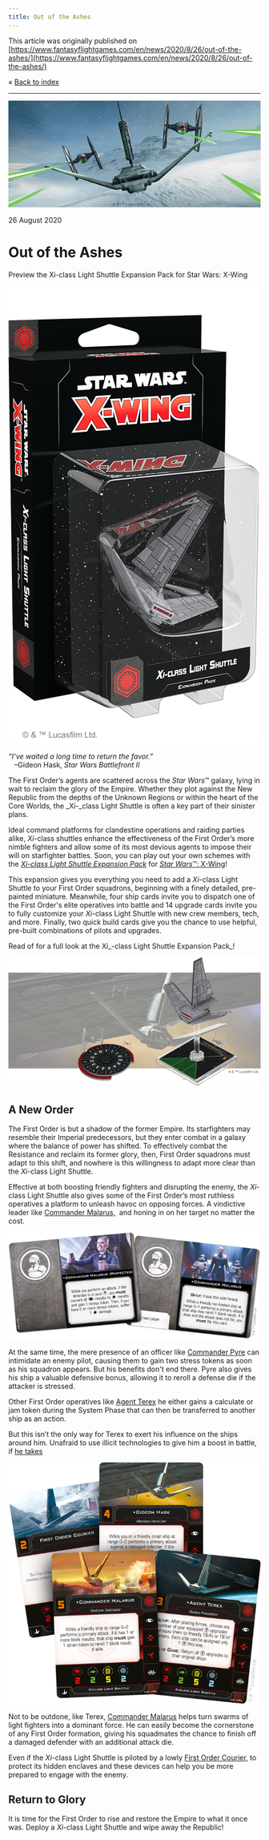 ```yaml
---
title: Out of the Ashes
---
```


This article was originally published on [https://www.fantasyflightgames.com/en/news/2020/8/26/out-of-the-ashes/](https://www.fantasyflightgames.com/en/news/2020/8/26/out-of-the-ashes/)

&laquo; [Back to index](../index.md)

---

![](swz69_preview1.jpg)

26 August 2020

Out of the Ashes
================

Preview the Xi-class Light Shuttle Expansion Pack for Star Wars: X-Wing

![](swz69_box_left.png)

_“I’ve waited a long time to return the favor.”_  
   –Gideon Hask, _Star Wars Battlefront II_

The First Order’s agents are scattered across the _Star Wars_™ galaxy, lying in wait to reclaim the glory of the Empire. Whether they plot against the New Republic from the depths of the Unknown Regions or within the heart of the Core Worlds, the _Xi-_class Light Shuttle is often a key part of their sinister plans.

Ideal command platforms for clandestine operations and raiding parties alike, _Xi_\-class shuttles enhance the effectiveness of the First Order’s more nimble fighters and allow some of its most devious agents to impose their will on starfighter battles. Soon, you can play out your own schemes with the _[Xi-class Light Shuttle Expansion Pack](https://www.fantasyflightgames.com/en/products/x-wing-second-edition/products/xi-class-light-shuttle-expansion-pack/)_ for [_Star Wars_™: X-Wing](https://www.fantasyflightgames.com/en/products/x-wing-second-edition/)!

This expansion gives you everything you need to add a _Xi_\-class Light Shuttle to your First Order squadrons, beginning with a finely detailed, pre-painted miniature. Meanwhile, four ship cards invite you to dispatch one of the First Order's elite operatives into battle and 14 upgrade cards invite you to fully customize your _Xi_\-class Light Shuttle with new crew members, tech, and more. Finally, two quick build cards give you the chance to use helpful, pre-built combinations of pilots and upgrades.

Read of for a full look at the Xi_\-class Light Shuttle Expansion Pack_!

![](swz69_a1_ship_art.png)

A New Order
-----------

The First Order is but a shadow of the former Empire. Its starfighters may resemble their Imperial predecessors, but they enter combat in a galaxy where the balance of power has shifted. To effectively combat the Resistance and reclaim its former glory, then, First Order squadrons must adapt to this shift, and nowhere is this willingness to adapt more clear than the _Xi_\-class Light Shuttle.  

Effective at both boosting friendly fighters and disrupting the enemy, the _Xi_\-class Light Shuttle also gives some of the First Order’s most ruthless operatives a platform to unleash havoc on opposing forces. A vindictive leader like [Commander Malarus,](swz69_malarus_card.png)  and honing in on her target no matter the cost.

![](swz69_cardfan_malarus.png)

At the same time, the mere presence of an officer like [Commander Pyre](swz69_pyre_card.png) can intimidate an enemy pilot, causing them to gain two stress tokens as soon as his squadron appears. But his benefits don't end there. Pyre also gives his ship a valuable defensive bonus, allowing it to reroll a defense die if the attacker is stressed.

Other First Order operatives like [Agent Terex](swz69_terex_card.png) he either gains a calculate or jam token during the System Phase that can then be transferred to another ship as an action. 

But this isn’t the only way for Terex to exert his influence on the ships around him. Unafraid to use illicit technologies to give him a boost in battle, if [he takes](swz69_a1_ship_terex.png)

![](swz69_a1_cardfan.png)

Not to be outdone, like Terex, [Commander Malarus](swz69_a1_ship_malarus.png) helps turn swarms of light fighters into a dominant force. He can easily become the cornerstone of any First Order formation, giving his squadmates the chance to finish off a damaged defender with an additional attack die.

Even if the _Xi_\-class Light Shuttle is piloted by a lowly [First Order Courier,](swz69_a1_ship_courier.png) to protect its hidden enclaves and these devices can help you be more prepared to engage with the enemy. 

Return to Glory
---------------

It is time for the First Order to rise and restore the Empire to what it once was. Deploy a _Xi_\-class Light Shuttle and wipe away the Republic! 

[](http://community.fantasyflightgames.com/index.php?/forum/222-x-wing/)